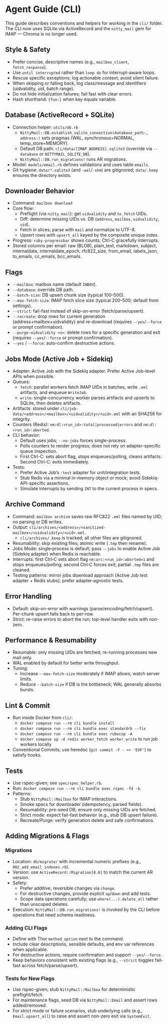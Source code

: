 # Agent Guide (CLI)

This guide describes conventions and helpers for working in the `cli/` folder. The CLI now uses SQLite via ActiveRecord and the `nitty_mail` gem for IMAP — Chroma is no longer used.

## Style & Safety

- Prefer concise, descriptive names (e.g., `mailbox_client`, `fetch_response`).
- Use `until interrupted` rather than `loop do` for interrupt-aware loops.
- Rescue specific exceptions; log actionable context; avoid silent failure.
- When skipping or falling back, log class/message and identifiers (uidvalidity, uid, batch range).
- Do not hide initialization failures; fail fast with clear errors.
- Hash shorthand: `{foo:}` when key equals variable.

## Database (ActiveRecord + SQLite)

- Connection helper: `utils/db.rb`
  - `NittyMail::DB.establish_sqlite_connection(database_path:, address:)` sets pragmas (WAL, synchronous=NORMAL, temp_store=MEMORY).
  - Default DB path: `cli/data/[IMAP_ADDRESS].sqlite3` (override via `--database` or `NITTYMAIL_SQLITE_DB`).
  - `NittyMail::DB.run_migrations!` runs AR migrations.
- Model: `models/email.rb` defines validations and uses table `emails`.
- Git hygiene: `data/*.sqlite3` (and `-wal`/`-shm`) are gitignored; `data/.keep` ensures the directory exists.

## Downloader Behavior

- Command: `mailbox download`
- Core flow:
  - Preflight (via `nitty_mail`): get `uidvalidity` and `to_fetch` UIDs.
  - Diff: determine missing UIDs vs. DB (`address`, `mailbox`, `uidvalidity`, `uid`).
  - Fetch in slices; parse with `mail` and normalize to UTF-8.
  - Upsert rows with `upsert_all` keyed by the composite unique index.
- Progress: `ruby-progressbar` shows counts; Ctrl-C gracefully interrupts.
- Stored columns per email: raw (BLOB), plain_text, markdown, subject, internaldate, internaldate_epoch, rfc822_size, from_email, labels_json, to_emails, cc_emails, bcc_emails.

## Flags

- `--mailbox`: mailbox name (default `INBOX`).
- `--database`: override DB path.
- `--batch-size`: DB upsert chunk size (typical 100–500).
- `--max-fetch-size`: IMAP fetch slice size (typical 200–500; default from settings).
- `--strict`: fail-fast instead of skip-on-error (fetch/parse/upsert).
- `--recreate`: drop rows for current generation (address+mailbox+uidvalidity) and re-download (requires `--yes`/`--force` or prompt confirmation).
- `--purge-uidvalidity <n>`: delete rows for a specific generation and exit (requires `--yes`/`--force` or prompt confirmation).
- `--yes` / `--force`: auto-confirm destructive actions.

## Jobs Mode (Active Job + Sidekiq)

- Adapter: Active Job with the Sidekiq adapter. Prefer Active Job–level APIs when possible.
- Queues:
  - `fetch`: parallel workers fetch IMAP UIDs in batches, write `.eml` artifacts, and enqueue `WriteJob`.
  - `write`: single-concurrency worker parses artifacts and upserts to SQLite, then deletes artifacts.
- Artifacts: stored under `cli/job-data/<address>/<mailbox>/<uidvalidity>/<uid>.eml` with an SHA256 for integrity.
- Counters (Redis): `nm:dl:<run_id>:total|processed|errors` and `nm:dl:<run_id>:aborted`.
- CLI behavior:
  - Default uses jobs; `--no-jobs` forces single-process.
  - Polls counters to render progress; does not rely on adapter-specific queue inspection.
  - First Ctrl-C: sets abort flag, stops enqueues/polling, cleans artifacts. Second Ctrl-C: exits immediately.
- Tests:
  - Prefer Active Job’s `:test` adapter for unit/integration tests.
  - Stub Redis via a minimal in-memory object or mock; avoid Sidekiq-API-specific assertions.
  - Simulate interrupts by sending `INT` to the current process in specs.

## Archive Command

- Command: `mailbox archive` saves raw RFC822 `.eml` files named by UID; no parsing or DB writes.
- Output: `cli/archives/<address>/<sanitized-mailbox>/<uidvalidity>/<uid>.eml`.
  - `cli/archives/.keep` is tracked; all other files are gitignored.
- Resumability: skip existing files; atomic write (`.tmp` then rename).
- Jobs Mode: single‑process is default; pass `--jobs` to enable Active Job (Sidekiq adapter) when Redis is reachable.
- Interrupts: first Ctrl‑C sets abort flag `nm:arc:<run_id>:aborted=1` and stops enqueues/polling; second Ctrl‑C forces exit; partial `.tmp` files are cleaned.
- Testing patterns: mirror jobs download approach (Active Job test adapter + Redis stubs); prefer adapter‑agnostic tests.

## Error Handling

- Default: skip-on-error with warnings (parse/encoding/fetch/upsert). Per-chunk upsert falls back to per-row.
- Strict: re-raise errors to abort the run; top-level handler exits with non-zero.

## Performance & Resumability

- Resumable: only missing UIDs are fetched; re-running processes new mail only.
- WAL enabled by default for better write throughput.
- Tuning:
  - Increase `--max-fetch-size` moderately if IMAP allows; watch server limits.
  - Reduce `--batch-size` if DB is the bottleneck; WAL generally absorbs bursts.

## Lint & Commit

- Run inside Docker from `cli/`:
  - `docker compose run --rm cli bundle install`
  - `docker compose run --rm cli bundle exec standardrb --fix`
  - `docker compose run --rm cli bundle exec rubocop -A`
  - `docker compose up -d redis worker_fetch worker_write` to run job workers locally
- Conventional Commits; use heredoc (`git commit -F - << 'EOF'`) to satisfy hooks.

## Tests

- Use rspec-given; see `spec/spec_helper.rb`.
- Run: `docker compose run --rm cli bundle exec rspec -fd -b`.
- Patterns:
  - Stub `NittyMail::Mailbox` for IMAP interactions.
  - Smoke specs for downloader (idempotency, parsed fields).
  - Resumability: pre-seed DB; ensure only missing UIDs are fetched.
  - Strict mode: expect fail-fast behavior (e.g., stub DB upsert failure).
  - Recreate/Purge: verify generation delete and safe confirmations.

## Adding Migrations & Flags

### Migrations

- Location: `db/migrate/` with incremental numeric prefixes (e.g., `002_add_email_indexes.rb`).
- Version: use `ActiveRecord::Migration[8.0]` to match the current AR version.
- Safety:
  - Prefer additive, reversible changes via `change`.
  - For destructive changes, provide explicit `up`/`down` and add tests.
  - Scope data operations carefully; use `where(...).delete_all` rather than unscoped deletes.
- Execution: `NittyMail::DB.run_migrations!` is invoked by the CLI before operations that need schema readiness.

### Adding CLI Flags

- Define with Thor `method_option` next to the command.
- Include clear descriptions, sensible defaults, and env var references when applicable.
- For destructive actions, require confirmation and support `--yes`/`--force`.
- Keep behaviors consistent with existing flags (e.g., `--strict` toggles fail-fast across fetch/parse/upsert).

### Tests for New Flags

- Use rspec-given; stub `NittyMail::Mailbox` for deterministic preflight/fetch.
- For maintenance flags, seed DB via `NittyMail::Email` and assert rows added/removed.
- For strict mode or failure scenarios, stub underlying calls (e.g., `Email.upsert_all`) to raise and assert non-zero exit via `SystemExit`.
